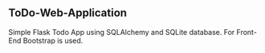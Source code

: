 ## ToDo-Web-Application

Simple Flask Todo App using SQLAlchemy and SQLite database.
For Front-End Bootstrap is used.
